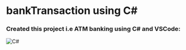 # bankTransaction using C#
### Created this project i.e ATM banking using C# and VSCode:

![C#](https://img.shields.io/badge/c%23-%23239120.svg?style=for-the-badge&logo=c-sharp&logoColor=white)&nbsp;
